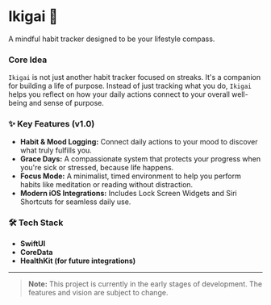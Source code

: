 # Ikigai 🧭

A mindful habit tracker designed to be your lifestyle compass.

### Core Idea

`Ikigai` is not just another habit tracker focused on streaks. It's a companion for building a life of purpose. Instead of just tracking what you do, `Ikigai` helps you reflect on how your daily actions connect to your overall well-being and sense of purpose.

### ✨ Key Features (v1.0)

* **Habit & Mood Logging:** Connect daily actions to your mood to discover what truly fulfills you.
* **Grace Days:** A compassionate system that protects your progress when you're sick or stressed, because life happens.
* **Focus Mode:** A minimalist, timed environment to help you perform habits like meditation or reading without distraction.
* **Modern iOS Integrations:** Includes Lock Screen Widgets and Siri Shortcuts for seamless daily use.

### 🛠 Tech Stack

* **SwiftUI**
* **CoreData**
* **HealthKit (for future integrations)**
-------

> **Note:** This project is currently in the early stages of development. The features and vision are subject to change. 
